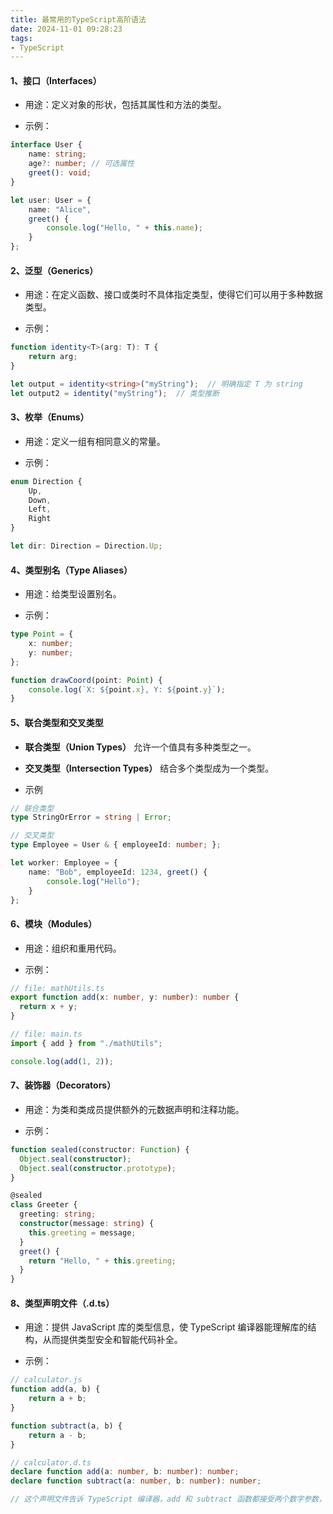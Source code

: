```yaml
---
title: 最常用的TypeScript高阶语法
date: 2024-11-01 09:28:23
tags:
- TypeScript
---
```


#### __1、接口（Interfaces）__

* 用途：定义对象的形状，包括其属性和方法的类型。

* 示例：

```typescript
interface User {
    name: string;
    age?: number; // 可选属性
    greet(): void;
}

let user: User = {
    name: "Alice",
    greet() {
        console.log("Hello, " + this.name);
    }
};
```

#### __2、泛型（Generics）__

* 用途：在定义函数、接口或类时不具体指定类型，使得它们可以用于多种数据类型。

* 示例：

```typescript
function identity<T>(arg: T): T {
    return arg;
}

let output = identity<string>("myString");  // 明确指定 T 为 string
let output2 = identity("myString");  // 类型推断
```

#### __3、枚举（Enums）__

* 用途：定义一组有相同意义的常量。

* 示例：

```typescript
enum Direction {
    Up,
    Down,
    Left,
    Right
}

let dir: Direction = Direction.Up;
```

#### __4、类型别名（Type Aliases）__

* 用途：给类型设置别名。

* 示例：

```typescript
type Point = {
    x: number;
    y: number;
};

function drawCoord(point: Point) {
    console.log(`X: ${point.x}, Y: ${point.y}`);
}
```

#### __5、联合类型和交叉类型__

* __联合类型（Union Types）__ 允许一个值具有多种类型之一。

* __交叉类型（Intersection Types）__ 结合多个类型成为一个类型。

* 示例

```typescript
// 联合类型
type StringOrError = string | Error;

// 交叉类型
type Employee = User & { employeeId: number; };

let worker: Employee = {
    name: "Bob", employeeId: 1234, greet() {
        console.log("Hello");
    }
};
```

#### __6、模块（Modules）__

* 用途：组织和重用代码。

* 示例：

```typescript
// file: mathUtils.ts
export function add(x: number, y: number): number {
  return x + y;
}

// file: main.ts
import { add } from "./mathUtils";

console.log(add(1, 2));
```

#### __7、装饰器（Decorators）__

* 用途：为类和类成员提供额外的元数据声明和注释功能。

* 示例：

```typescript
function sealed(constructor: Function) {
  Object.seal(constructor);
  Object.seal(constructor.prototype);
}

@sealed
class Greeter {
  greeting: string;
  constructor(message: string) {
    this.greeting = message;
  }
  greet() {
    return "Hello, " + this.greeting;
  }
}
```

#### __8、类型声明文件（.d.ts）__

* 用途：提供 JavaScript 库的类型信息，使 TypeScript 编译器能理解库的结构，从而提供类型安全和智能代码补全。

* 示例：

```typescript
// calculator.js
function add(a, b) {
    return a + b;
}

function subtract(a, b) {
    return a - b;
}

// calculator.d.ts
declare function add(a: number, b: number): number;
declare function subtract(a: number, b: number): number;

// 这个声明文件告诉 TypeScript 编译器，add 和 subtract 函数都接受两个数字参数，并返回一个数字。
```


